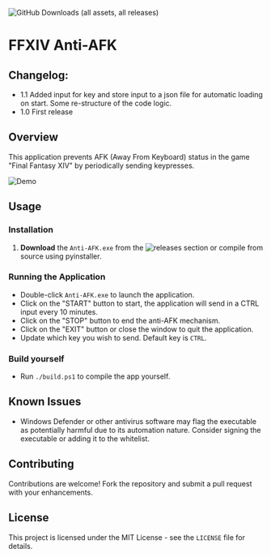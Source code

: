 ![GitHub Downloads (all assets, all releases)](https://img.shields.io/github/downloads/sevu11/ffxiv-anti-afk/total)

# FFXIV Anti-AFK

## Changelog:
- 1.1 Added input for key and store input to a json file for automatic loading on start. Some re-structure of the code logic.
- 1.0 First release

## Overview
This application prevents AFK (Away From Keyboard) status in the game "Final Fantasy XIV" by periodically sending keypresses.

![Demo](https://i.imgur.com/PUdvOTp.png)

## Usage

### Installation
1. **Download** the `Anti-AFK.exe` from the ![releases](https://github.com/sevu11/ffxiv-anti-afk/releases/latest) section or compile from source using pyinstaller.

### Running the Application
- Double-click `Anti-AFK.exe` to launch the application.
- Click on the "START" button to start, the application will send in a CTRL input every 10 minutes.
- Click on the "STOP" button to end the anti-AFK mechanism.
- Click on the "EXIT" button or close the window to quit the application.
- Update which key you wish to send. Default key is `CTRL`. 

### Build yourself
- Run `./build.ps1` to compile the app yourself.

## Known Issues
- Windows Defender or other antivirus software may flag the executable as potentially harmful due to its automation nature. Consider signing the executable or adding it to the whitelist.

## Contributing
Contributions are welcome! Fork the repository and submit a pull request with your enhancements.

## License
This project is licensed under the MIT License - see the `LICENSE` file for details.
